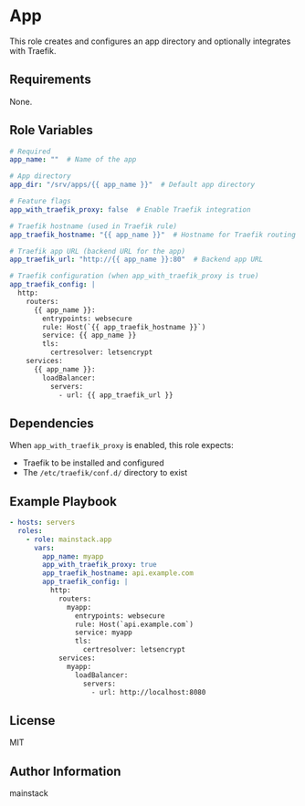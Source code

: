 # App

This role creates and configures an app directory and optionally integrates with Traefik.

## Requirements

None.

## Role Variables

```yaml
# Required
app_name: ""  # Name of the app

# App directory
app_dir: "/srv/apps/{{ app_name }}"  # Default app directory

# Feature flags
app_with_traefik_proxy: false  # Enable Traefik integration

# Traefik hostname (used in Traefik rule)
app_traefik_hostname: "{{ app_name }}"  # Hostname for Traefik routing

# Traefik app URL (backend URL for the app)
app_traefik_url: "http://{{ app_name }}:80"  # Backend app URL

# Traefik configuration (when app_with_traefik_proxy is true)
app_traefik_config: |
  http:
    routers:
      {{ app_name }}:
        entrypoints: websecure
        rule: Host(`{{ app_traefik_hostname }}`)
        service: {{ app_name }}
        tls:
          certresolver: letsencrypt
    services:
      {{ app_name }}:
        loadBalancer:
          servers:
            - url: {{ app_traefik_url }}
```

## Dependencies

When `app_with_traefik_proxy` is enabled, this role expects:
- Traefik to be installed and configured
- The `/etc/traefik/conf.d/` directory to exist

## Example Playbook

```yaml
- hosts: servers
  roles:
    - role: mainstack.app
      vars:
        app_name: myapp
        app_with_traefik_proxy: true
        app_traefik_hostname: api.example.com
        app_traefik_config: |
          http:
            routers:
              myapp:
                entrypoints: websecure
                rule: Host(`api.example.com`)
                service: myapp
                tls:
                  certresolver: letsencrypt
            services:
              myapp:
                loadBalancer:
                  servers:
                    - url: http://localhost:8080
```

## License

MIT

## Author Information

mainstack
